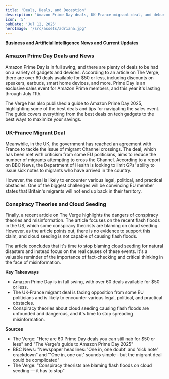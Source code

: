 ```yaml
---
title: 'Deals, Deals, and Deception'
description: 'Amazon Prime Day deals, UK-France migrant deal, and debunking conspiracy theories.'
icon: '5'
pubDate: 'Jul 12, 2025'
heroImage: '/src/assets/adriana.jpg'
---
```


**Business and Artificial Intelligence News and Current Updates**

### Amazon Prime Day Deals and News

Amazon Prime Day is in full swing, and there are plenty of deals to be had on a variety of gadgets and devices. According to an article on The Verge, there are over 60 deals available for $50 or less, including discounts on speakers, earbuds, smart home devices, and more. Prime Day is an exclusive sales event for Amazon Prime members, and this year it's lasting through July 11th.

The Verge has also published a guide to Amazon Prime Day 2025, highlighting some of the best deals and tips for navigating the sales event. The guide covers everything from the best deals on tech gadgets to the best ways to maximize your savings.

### UK-France Migrant Deal

Meanwhile, in the UK, the government has reached an agreement with France to tackle the issue of migrant Channel crossings. The deal, which has been met with criticism from some EU politicians, aims to reduce the number of migrants attempting to cross the Channel. According to a report on BBC News, the Department of Health is looking to limit GPs' ability to issue sick notes to migrants who have arrived in the country.

However, the deal is likely to encounter various legal, political, and practical obstacles. One of the biggest challenges will be convincing EU member states that Britain's migrants will not end up back in their territory.

### Conspiracy Theories and Cloud Seeding

Finally, a recent article on The Verge highlights the dangers of conspiracy theories and misinformation. The article focuses on the recent flash floods in the US, which some conspiracy theorists are blaming on cloud seeding. However, as the article points out, there is no evidence to support this claim, and cloud seeding is not capable of causing flash floods.

The article concludes that it's time to stop blaming cloud seeding for natural disasters and instead focus on the real causes of these events. It's a valuable reminder of the importance of fact-checking and critical thinking in the face of misinformation.

**Key Takeaways**

* Amazon Prime Day is in full swing, with over 60 deals available for $50 or less.
* The UK-France migrant deal is facing opposition from some EU politicians and is likely to encounter various legal, political, and practical obstacles.
* Conspiracy theories about cloud seeding causing flash floods are unfounded and dangerous, and it's time to stop spreading misinformation.

**Sources**

* The Verge: "Here are 60 Prime Day deals you can still nab for $50 or less" and "The Verge's guide to Amazon Prime Day 2025"
* BBC News: "Newspaper headlines: 'One in, one doubt' and 'sick note' crackdown" and "'One in, one out' sounds simple - but the migrant deal could be complicated"
* The Verge: "Conspiracy theorists are blaming flash floods on cloud seeding — it has to stop"
